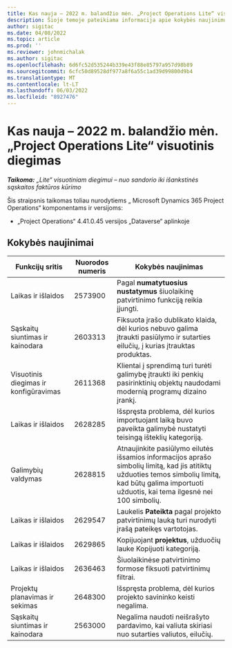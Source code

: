 ```yaml
---
title: Kas nauja – 2022 m. balandžio mėn. „Project Operations Lite“ visuotinis diegimas
description: Šioje temoje pateikiama informacija apie kokybės naujinimus, pasiekiamus 2022 m. balandžio mėn. „Microsoft Dynamics 365 Project Operations“ lite talpinimas.
author: sigitac
ms.date: 04/08/2022
ms.topic: article
ms.prod: ''
ms.reviewer: johnmichalak
ms.author: sigitac
ms.openlocfilehash: 6d6fc52d535244b339e43f88e85797a957d98b89
ms.sourcegitcommit: 6cfc50d89528df977a8f6a55c1ad39d99800d9b4
ms.translationtype: MT
ms.contentlocale: lt-LT
ms.lasthandoff: 06/03/2022
ms.locfileid: "8927476"
---
```

# <a name="whats-new-april-2022---project-operations-lite-deployment"></a>Kas nauja – 2022 m. balandžio mėn. „Project Operations Lite“ visuotinis diegimas

_**Taikoma:** „Lite“ visuotiniam diegimui – nuo sandorio iki išankstinės sąskaitos faktūros kūrimo_

Šis straipsnis taikomas toliau nurodytiems „ Microsoft Dynamics 365 Project Operations“ komponentams ir versijoms:

- „Project Operations“ 4.41.0.45 versijos „Dataverse“ aplinkoje

## <a name="quality-updates"></a>Kokybės naujinimai

| Funkcijų sritis | Nuorodos numeris | Kokybės naujinimas |
| --- | --- | --- |
| Laikas ir išlaidos | 2573900 | Pagal **numatytuosius nustatymus** šiuolaikinę patvirtinimo funkciją reikia įjungti. |
| Sąskaitų siuntimas ir kainodara | 2603313 | Fiksuota įrašo dublikato klaida, dėl kurios nebuvo galima įtraukti pasiūlymo ir sutarties eilučių, į kurias įtrauktas produktas. |
| Visuotinis diegimas ir konfigūravimas | 2611368 | Klientai į sprendimą turi turėti galimybę įtraukti iki penkių pasirinktinių objektų naudodami modernią programų dizaino įrankį. |
| Laikas ir išlaidos | 2628285 | Išspręsta problema, dėl kurios importuojant laiką buvo paveikta galimybė nustatyti teisingą išteklių kategoriją. |
|  Galimybių valdymas| 2628815 | Atnaujinkite pasiūlymo eilutės išsamios informacijos aprašo simbolių limitą, kad jis atitiktų užduoties temos simbolių limitą, kad būtų galima importuoti užduotis, kai tema ilgesnė nei 100 simbolių. |
| Laikas ir išlaidos| 2629547 | Laukelis **Pateikta** pagal projekto patvirtinimų lauką turi nurodyti įrašą pateikęs vartotojas. |
| Laikas ir išlaidos| 2629865 | Kopijuojant **projektus**, užduočių lauke Kopijuoti kategoriją. |
| Laikas ir išlaidos| 2636463 | Šiuolaikinėse patvirtinimo formose fiksuoti patvirtinimų filtrai. |
| Projektų planavimas ir sekimas | 2648300 | Išspręsta problema, dėl kurios projekto savininko keisti negalima. |
| Sąskaitų siuntimas ir kainodara | 2563000 | Negalima naudoti neišrašyto pardavimo, kai valiuta skiriasi nuo sutarties valiutos, eilučių. |
